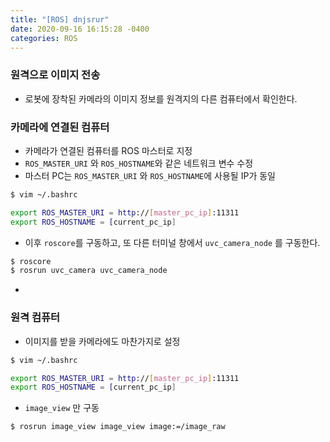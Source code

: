 ```yaml
---
title: "[ROS] dnjsrur"
date: 2020-09-16 16:15:28 -0400
categories: ROS
---
```

### 원격으로 이미지 전송

- 로봇에 장착된 카메라의 이미지 정보를 원격지의 다른 컴퓨터에서 확인한다.

### 카메라에 연결된 컴퓨터

- 카메라가 연결된 컴퓨터를 ROS 마스터로 지정
- ``ROS_MASTER_URI`` 와 ``ROS_HOSTNAME``와 같은 네트워크 변수 수정
- 마스터 PC는 ``ROS_MASTER_URI`` 와 ``ROS_HOSTNAME``에 사용될 IP가 동일

```bash
$ vim ~/.bashrc
```

```bash
export ROS_MASTER_URI = http://[master_pc_ip]:11311
export ROS_HOSTNAME = [current_pc_ip]
```

- 이후 ``roscore``를 구동하고, 또 다른 터미널 창에서 ``uvc_camera_node`` 를 구동한다.

```bash
$ roscore
$ rosrun uvc_camera uvc_camera_node
```
-

### 원격 컴퓨터

- 이미지를 받을 카메라에도 마찬가지로 설정

```bash
$ vim ~/.bashrc
```
```bash
export ROS_MASTER_URI = http://[master_pc_ip]:11311
export ROS_HOSTNAME = [current_pc_ip]
```

- ``image_view`` 만 구동

```bash
$ rosrun image_view image_view image:=/image_raw
```